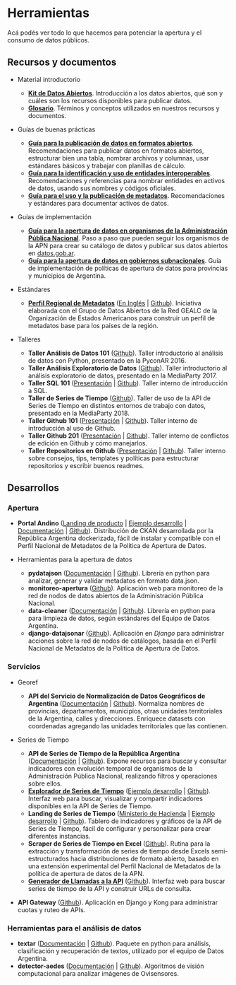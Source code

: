 # Herramientas

Acá podés ver todo lo que hacemos para potenciar la apertura y el consumo de datos públicos.

## Recursos y documentos

* Material introductorio
    - [**Kit de Datos Abiertos**](https://www.argentina.gob.ar/sites/default/files/2._kit_de_datos_abiertos.pdf). Introducción a los datos abiertos, qué son y cuáles son los recursos disponibles para publicar datos.
    - [**Glosario**](https://datosgobar.github.io/paquete-apertura-datos/glosario/). Términos y conceptos utilizados en nuestros recursos y documentos.

* Guías de buenas prácticas
    - [**Guía para la publicación de datos en formatos abiertos**](https://datosgobar.github.io/paquete-apertura-datos/guia_abiertos/). Recomendaciones para publicar datos en formatos abiertos, estructurar bien una tabla, nombrar archivos y columnas, usar estándares básicos y trabajar con planillas de cálculo.
    - [**Guía para la identificación y uso de entidades interoperables**](https://datosgobar.github.io/paquete-apertura-datos/guia_interoperables/). Recomendaciones y referencias para nombrar entidades en activos de datos, usando sus nombres y códigos oficiales.
    - [**Guía para el uso y la publicación de metadatos**](https://datosgobar.github.io/paquete-apertura-datos/guia_metadatos/). Recomendaciones y estándares para documentar activos de datos.

* Guías de implementación
    - [**Guía para la apertura de datos en organismos de la Administración Pública Nacional**](http://datos.gob.ar/acerca/seccion/Publica%20datos). Paso a paso que pueden seguir los organismos de la APN para crear su catálogo de datos y publicar sus datos abiertos en [datos.gob.ar](http://datos.gob.ar).
    - [**Guía para la apertura de datos en gobiernos subnacionales**](https://datosgobar.github.io/paquete-apertura-datos/guia_subnacionales/). Guía de implementación de políticas de apertura de datos para provincias y municipios de Argentina.

* Estándares
    - [**Perfil Regional de Metadatos**](https://perfil-regional-metadatos.readthedocs.io/) ([En Inglés](https://perfil-regional-metadatos.readthedocs.io/en/latest/) | [Github](https://github.com/datosgobar/perfil-regional-metadatos)). Iniciativa elaborada con el Grupo de Datos Abiertos de la Red GEALC de la Organización de Estados Americanos para construir un perfil de metadatos base para los países de la región.

* Talleres
    * **Taller Análisis de Datos 101** ([Github](https://github.com/datosgobar/taller-analisis-datos-101)). Taller introductorio al análisis de datos con Python, presentado en la PyconAR 2016.
    * **Taller Análisis Exploratorio de Datos** ([Github](https://github.com/datosgobar/taller-analisis-mediaparty-2017)). Taller introductorio al análisis exploratorio de datos, presentado en la MediaParty 2017.
    * **Taller SQL 101** ([Presentación](https://datosgobar.github.io/taller-sql-101/) | [Github](https://github.com/datosgobar/taller-sql-101)). Taller interno de introducción a SQL.
    * **Taller de Series de Tiempo** ([Github](https://github.com/datosgobar/taller-series-tiempo-mediaparty-2018)). Taller de uso de la API de Series de Tiempo en distintos entornos de trabajo con datos, presentado en la MediaParty 2018.
    * **Taller Github 101** ([Presentación](https://datosgobar.github.io/taller-github-101) | [Github](https://github.com/datosgobar/taller-github-101)). Taller interno de introducción al uso de Github.
    * **Taller Github 201** ([Presentación](https://datosgobar.github.io/taller-github-201) | [Github](https://github.com/datosgobar/taller-github-201)). Taller interno de conflictos de edición en Github y cómo manejarlos.
    * **Taller Repositorios en Github** ([Presentación](https://datosgobar.github.io/taller-repos-readmes/) | [Github](https://github.com/datosgobar/taller-repos-readmes)). Taller interno sobre consejos, tips, templates y políticas para estructurar repositorios y escribir buenos readmes.

## Desarrollos

### Apertura

* **Portal Andino** ([Landing de producto](http://andino.datos.gob.ar/) | [Ejemplo desarrollo](http://portal-andino.datos.gob.ar/) | [Documentación](http://portal-andino.readthedocs.io/) | [Github](http://github.com/datosgobar/portal-andino)). Distribución de CKAN desarrollada por la República Argentina dockerizada, fácil de instalar y compatible con el Perfil Nacional de Metadatos de la Política de Apertura de Datos.

* Herramientas para la apertura de datos
    - **pydatajson** ([Documentación](https://pydatajson.readthedocs.io/) | [Github](https://github.com/datosgobar/pydatajson)). Librería en python para analizar, generar y validar metadatos en formato data.json.
    - **monitoreo-apertura** ([Github](https://github.com/datosgobar/monitoreo-apertura)). Aplicación web para monitoreo de la red de nodos de datos abiertos de la Administración Pública Nacional.
    - **data-cleaner** ([Documentación](https://data-cleaner.readthedocs.io/) | [Github](https://github.com/datosgobar/data-cleaner)). Librería en python para para limpieza de datos, según estándares del Equipo de Datos Argentina.
    - **django-datajsonar** ([Github](https://github.com/datosgobar/django-datajsonar)). Aplicación en _Django_ para administrar acciones sobre la red de nodos de catálogos, basada en el Perfil Nacional de Metadatos de la Política de Apertura de Datos.

### Servicios

* Georef
    - **API del Servicio de Normalización de Datos Geográficos de Argentina** ([Documentación](http://apis.datos.gob.ar/georef/) | [Github](https://github.com/datosgobar/georef-ar-api )). Normaliza nombres de provincias, departamentos, municipios, otras unidades territoriales de la Argentina, calles y direcciones. Enriquece datasets con coordenadas agregando las unidades territoriales que las contienen.

* Series de Tiempo
    - **API de Series de Tiempo de la República Argentina** ([Documentación](https://apis.datos.gob.ar/series) | [Github](https://github.com/datosgobar/series-tiempo-ar-api)). Expone recursos para buscar y consultar indicadores con evolución temporal de organismos de la Administración Pública Nacional, realizando filtros y operaciones sobre ellos.
    - [**Explorador de Series de Tiempo**](http://datos.gob.ar/series) ([Ejemplo desarrollo](https://datosgobar.github.io/series-tiempo-ar-explorer/) | [Github](https://github.com/datosgobar/series-tiempo-ar-explorer)). Interfaz web para buscar, visualizar y compartir indicadores disponibles en la API de Series de Tiempo.
    - **Landing de Series de Tiempo** ([Ministerio de Hacienda](https://www.minhacienda.gob.ar/datos/) | [Ejemplo desarrollo](https://datosgobar.github.io/series-tiempo-ar-landing/) | [Github](https://github.com/datosgobar/series-tiempo-ar-landing)). Tablero de indicadores y gráficos de la API de Series de Tiempo, fácil de configurar y personalizar para crear diferentes instancias.
    - **Scraper de Series de Tiempo en Excel** ([Github](https://github.com/datosgobar/series-tiempo-ar-scraping)). Rutina para la extracción y transformación de series de tiempo desde Excels semi-estructurados hacia distribuciones de formato abierto, basado en una extensión experimental del Perfil Nacional de Metadatos de la política de apertura de datos de la APN.
    - [**Generador de Llamadas a la API**](https://datosgobar.github.io/series-tiempo-ar-call-generator/) ([Github](https://github.com/datosgobar/series-tiempo-ar-call-generator)). Interfaz web para buscar series de tiempo de la API y construir URLs de consulta.

* **API Gateway** ([Github](https://github.com/datosgobar/api-gateway)). Aplicación en Django y Kong para administrar cuotas y ruteo de APIs.

### Herramientas para el análisis de datos

* **textar** ([Documentación](https://textar.readthedocs.io/) | [Github](https://github.com/datosgobar/textar)). Paquete en python para análisis, clasificación y recuperación de textos, utilizado por el equipo de Datos Argentina.
* **detector-aedes** ([Documentación](https://detector-aedes.readthedocs.io/) | [Github](https://github.com/datosgobar/detector-aedes)). Algoritmos de visión computacional para analizar imágenes de Ovisensores.
